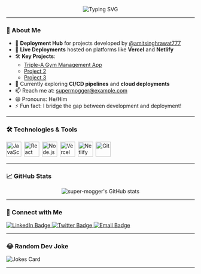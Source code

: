 <!-- Profile Header -->
<p align="center">
  <img src="https://readme-typing-svg.herokuapp.com?font=Fira+Code&size=28&pause=1000&color=36BCF7&center=true&vCenter=true&width=435&lines=Hi+there!+I'm+@super-mogger;Welcome+to+my+Deployment+Hub!" alt="Typing SVG" />
</p>

---

### 👋 About Me

- 🔑 **Deployment Hub** for projects developed by [@amitsinghrawat777](https://github.com/amitsinghrawat777)
- 🚀 **Live Deployments** hosted on platforms like **Vercel** and **Netlify**
- 🛠️ **Key Projects**:
  - [Triple-A Gym Management App](https://github.com/amitsinghrawat777/triple-a-gym-management)
  - [Project 2](https://github.com/amitsinghrawat777/project-2)
  - [Project 3](https://github.com/amitsinghrawat777/project-3)
- 🌱 Currently exploring **CI/CD pipelines** and **cloud deployments**
- 📫 Reach me at: [supermogger@example.com](mailto:supermogger@example.com)
- 😄 Pronouns: He/Him
- ⚡ Fun fact: I bridge the gap between development and deployment!

---

### 🛠️ Technologies & Tools

<p align="left">
  <img src="https://cdn.jsdelivr.net/gh/devicons/devicon/icons/javascript/javascript-original.svg" title="JavaScript" alt="JavaScript" width="40" height="40"/>&nbsp;
  <img src="https://cdn.jsdelivr.net/gh/devicons/devicon/icons/react/react-original.svg" title="React" alt="React" width="40" height="40"/>&nbsp;
  <img src="https://cdn.jsdelivr.net/gh/devicons/devicon/icons/nodejs/nodejs-original.svg" title="Node.js" alt="Node.js" width="40" height="40"/>&nbsp;
  <img src="https://cdn.jsdelivr.net/gh/devicons/devicon/icons/vercel/vercel-original.svg" title="Vercel" alt="Vercel" width="40" height="40"/>&nbsp;
  <img src="https://cdn.jsdelivr.net/gh/devicons/devicon/icons/netlify/netlify-original.svg" title="Netlify" alt="Netlify" width="40" height="40"/>&nbsp;
  <img src="https://cdn.jsdelivr.net/gh/devicons/devicon/icons/git/git-original.svg" title="Git" alt="Git" width="40" height="40"/>&nbsp;
</p>

---

### 📈 GitHub Stats

<p align="center">
  <img src="https://github-readme-stats.vercel.app/api?username=super-mogger&show_icons=true&theme=radical" alt="super-mogger's GitHub stats" />
</p>

---

### 🔗 Connect with Me

<p align="left">
  <a href="https://linkedin.com/in/super-mogger" target="_blank">
    <img src="https://img.shields.io/badge/LinkedIn-blue?style=flat&logo=linkedin&labelColor=blue" alt="LinkedIn Badge"/>
  </a>
  <a href="https://twitter.com/super_mogger" target="_blank">
    <img src="https://img.shields.io/badge/Twitter-blue?style=flat&logo=twitter&labelColor=blue" alt="Twitter Badge"/>
  </a>
  <a href="mailto:supermogger@example.com">
    <img src="https://img.shields.io/badge/Email-red?style=flat&logo=gmail&labelColor=red" alt="Email Badge"/>
  </a>
</p>

---

### 😂 Random Dev Joke

![Jokes Card](https://readme-jokes.vercel.app/api)

---

